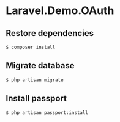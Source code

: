 # Laravel.Demo.OAuth

## Restore dependencies
`$ composer install`

## Migrate database
`$ php artisan migrate`

## Install passport
`$ php artisan passport:install`


